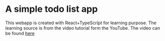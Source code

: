 # A simple todo list app
This webapp is created with React+TypeScript for learning purpose.
The learning source is from the video tutorial form the YouTube. The video can be found [here](https://www.youtube.com/watch?v=82PXenL4MGg&t=2608s)
